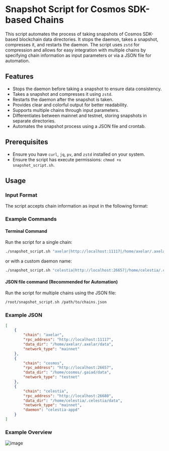 # Snapshot Script for Cosmos SDK-based Chains

This script automates the process of taking snapshots of Cosmos SDK-based blockchain data directories. It stops the daemon, takes a snapshot, compresses it, and restarts the daemon. The script uses `zstd` for compression and allows for easy integration with multiple chains by specifying chain information as input parameters or via a JSON file for automation.

## Features
- Stops the daemon before taking a snapshot to ensure data consistency.
- Takes a snapshot and compresses it using `zstd`.
- Restarts the daemon after the snapshot is taken.
- Provides clear and colorful output for better readability.
- Supports multiple chains through input parameters.
- Differentiates between mainnet and testnet, storing snapshots in separate directories.
- Automates the snapshot process using a JSON file and crontab.

## Prerequisites
- Ensure you have `curl`, `jq`, `pv`, and `zstd` installed on your system.
- Ensure the script has execute permissions: `chmod +x snapshot_script.sh`.

## Usage

### Input Format
The script accepts chain information as input in the following format:

### Example Commands
#### Terminal Command
Run the script for a single chain:

```bash
./snapshot_script.sh "axelar|http://localhost:11117|/home/axelar/.axelar/data|mainnet"
```
or with a custom daemon name:
```bash
./snapshot_script.sh "celestia|http://localhost:26657|/home/celestia/.celestia/data|testnet|celestia-appd"
```
#### JSON file command (Recommended for Automation)
Run the script for multiple chains using the JSON file:
```bash
/root/snapshot_script.sh /path/to/chains.json
```
### Example JSON 
```json
[
    {
        "chain": "axelar",
        "rpc_address": "http://localhost:11117",
        "data_dir": "/home/axelar/.axelar/data",
        "network_type": "mainnet"
    },
    {
        "chain": "cosmos",
        "rpc_address": "http://localhost:26657",
        "data_dir": "/home/cosmos/.gaiad/data",
        "network_type": "testnet"
    },
    {
        "chain": "celestia",
        "rpc_address": "http://localhost:26680",
        "data_dir": "/home/celestia/.celestia/data",
        "network_type": "mainnet",
        "daemon": "celestia-appd"
    }
]
```
### Example Overview

![image](https://github.com/hoodrunio/infra/assets/71728280/0538d9d8-7ba2-4847-a73e-f17e2f0a23c5)
